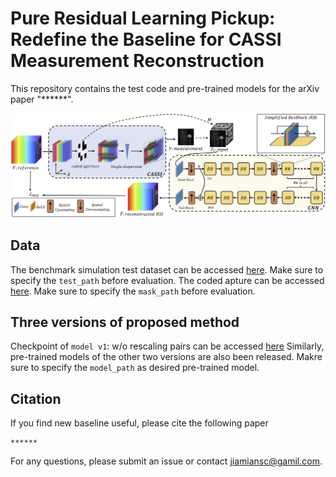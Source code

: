# Pure Residual Learning Pickup:  Redefine the Baseline for CASSI Measurement Reconstruction

This repository contains the test code and pre-trained models for the arXiv paper "******".

![framework](https://github.com/Jiamian-Wang/HSI_baseline/blob/main/framework_v4.png) 

## Data

The benchmark simulation test dataset can be accessed [here](https://github.com/Jiamian-Wang/HSI_baseline/tree/main/Data/testing/simu). Make sure to specify the ```test_path``` before evaluation.
The coded apture can be accessed [here](https://github.com/Jiamian-Wang/HSI_baseline/tree/main/Data). Make sure to specify the ```mask_path``` before evaluation. 

## Three versions of proposed method

Checkpoint of ```model v1```: w/o rescaling pairs can be accessed [here](https://github.com/Jiamian-Wang/HSI_baseline/tree/main/models/v1)
Similarly, pre-trained models of the other two versions are also been released. 
Makre sure to specify the ```model_path``` as desired pre-trained model. 

## Citation

If you find new baseline useful, please cite the following paper

``` 
******
```
For any questions, please submit an issue or contact [jiamiansc@gamil.com](jiamiansc@gamil.com). 
